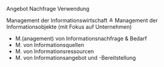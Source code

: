 Angebot
Nachfrage
Verwendung

Management der Informationswirtschaft ≙ Management der Informationsobjekte (mit Fokus auf Unternehmen)

- M.(anagement) von Informationsnachfrage & Bedarf
- M. von Informationsquellen
- M. von Informationsressourcen
- M. von Informationsangebot und -Bereitstellung